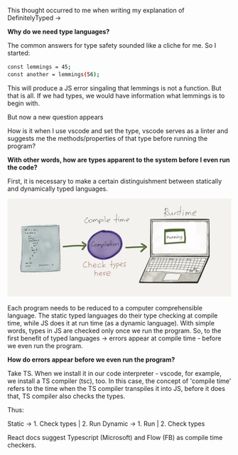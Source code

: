This thought occurred to me when writing my explanation of DefinitelyTyped -> 

**Why do we need type languages?**

The common answers for type safety sounded like a cliche for me.
So I started:

```sh
const lemmings = 45;
const another = lemmings(56);
```

This will produce a JS error singaling that lemmings is not a function. But that is all. If we had types, we would have information what lemmings is to begin with.


But now a new question appears

How is it when I use vscode and set the type, vscode serves as a linter and suggests me the methods/properties of that type before running the program?

**With other words, how are types apparent to the system before I even run the code?**

First, it is necessary to make a certain distinguishment between statically and dynamically typed languages.

![alt img](https://github.com/VasilGVasilev/InterviewPrep/blob/main/public/compile-run-time.png)


Each program needs to be reduced to a computer comprehensible language. The static typed languages do their type checking at compile time, while JS does it at run time (as a dynamic language). With simple words, 
types in JS are checked only once we run the program. So, to the first benefit of typed languages -> errors appear at compile time - before we even run the program.

**How do errors appear before we even run the program?**

Take TS. When we install it in our code interpreter - vscode, for example, we install a TS compiler (tsc), too. In this case, the concept of 'compile time' refers to the time when the TS compiler transpiles it into JS, before it does that, TS compiler also checks the types. 

Thus:

Static -> 1. Check types | 2. Run
Dynamic -> 1. Run | 2. Check types


React docs suggest Typescript (Microsoft) and Flow (FB) as compile time checkers.